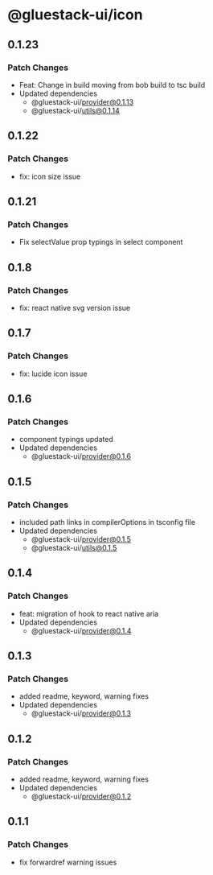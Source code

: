 # @gluestack-ui/icon

## 0.1.23

### Patch Changes

- Feat: Change in build moving from bob build to tsc build
- Updated dependencies
  - @gluestack-ui/provider@0.1.13
  - @gluestack-ui/utils@0.1.14

## 0.1.22

### Patch Changes

- fix: icon size issue

## 0.1.21

### Patch Changes

- Fix selectValue prop typings in select component

## 0.1.8

### Patch Changes

- fix: react native svg version issue

## 0.1.7

### Patch Changes

- fix: lucide icon issue

## 0.1.6

### Patch Changes

- component typings updated
- Updated dependencies
  - @gluestack-ui/provider@0.1.6

## 0.1.5

### Patch Changes

- included path links in compilerOptions in tsconfig file
- Updated dependencies
  - @gluestack-ui/provider@0.1.5
  - @gluestack-ui/utils@0.1.5

## 0.1.4

### Patch Changes

- feat: migration of hook to react native aria
- Updated dependencies
  - @gluestack-ui/provider@0.1.4

## 0.1.3

### Patch Changes

- added readme, keyword, warning fixes
- Updated dependencies
  - @gluestack-ui/provider@0.1.3

## 0.1.2

### Patch Changes

- added readme, keyword, warning fixes
- Updated dependencies
  - @gluestack-ui/provider@0.1.2

## 0.1.1

### Patch Changes

- fix forwardref warning issues
